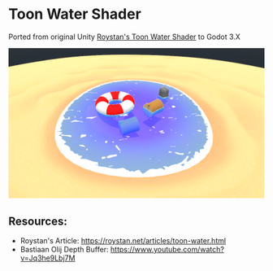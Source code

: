 # Toon Water Shader

Ported from original Unity [Roystan's Toon Water Shader](https://roystan.net/articles/toon-water.html) to Godot 3.X

![](preview.png)

## Resources:
- Roystan's Article: https://roystan.net/articles/toon-water.html
- Bastiaan Olij Depth Buffer: https://www.youtube.com/watch?v=Jq3he9Lbj7M
